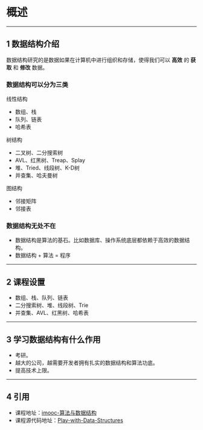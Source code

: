 # 概述

---
## 1 数据结构介绍

数据结构研究的是数据如果在计算机中进行组织和存储，使得我们可以 **高效** 的 **获取** 和 **修改** 数据。

### 数据结构可以分为三类

线性结构

- 数组、栈
- 队列、链表
- 哈希表

树结构

- 二叉树、二分搜索树
- AVL、红黑树、Treap、Splay
- 堆、Tried、线段树、K-D树
- 并查集、哈夫曼树

图结构

- 邻接矩阵
- 邻接表

### 数据结构无处不在

- 数据结构是算法的基石。比如数据库、操作系统底层都依赖于高效的数据结构。
- 数据结构 + 算法 = 程序

---
## 2 课程设置

- 数组、栈、队列、链表
- 二分搜索树、堆、线段树、Trie
- 并查集、AVL、红黑树、哈希表

---
## 3 学习数据结构有什么作用

- 考研。
- 越大的公司，越需要开发者拥有扎实的数据结构和算法功底。
- 提高技术上限。

---
## 4 引用

- 课程地址：[imooc-算法与数据结构](https://coding.imooc.com/class/207.html) 
- 课程源代码地址：[Play-with-Data-Structures](https://github.com/liuyubobobo/Play-with-Data-Structures)